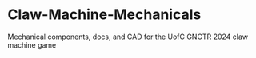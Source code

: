 # Claw-Machine-Mechanicals
Mechanical components, docs, and CAD for the UofC GNCTR 2024 claw machine game
